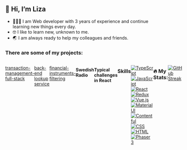 ## 👋 Hi, I’m Liza

- 👩🏻‍💻 I am Web developer with 3 years of experience and continue learning new things every day.
- 🤓 I like to learn new, unknown to me.
- 🌏 I am always ready to help my colleagues and friends.

### There are some of my projects: 
<div style="display:flex;flex-direction:row;">
 
####
 <a href="https://github.com/ElizPN/transaction-management-fullstack-level-2" alt="transaction-management-fullstack"> transaction-management-full-stack </a>
 
 ####
 <a href="https://github.com/ElizPN/backend-tech-task" alt=""> back-end lookup service </a>
 
 ####
 <a href="https://github.com/ElizPN/financial-instruments-table-" alt=""> financial-instruments-filtering </a>


  
   #### Swedish Radio
  <a href="https://github.com/ElizPN/Swedish-radio"><img src="./sw-radio.png" alt="Swedish-radio" style="width:400px;height:310px;"></a>
  
#### Typical challenges in React
  <a href="https://github.com/ElizPN/react-typical-challenges/"><img src="./rtc.jpeg" alt="TS-React-Redux" style="width:400px;height:280px;"></a>
  

  

### Skills

[![TypeScript](https://img.shields.io/badge/TypeScript-blue?logo=typescript&logoColor=white)](https://www.typescriptlang.org/)
[![JavaScript](https://img.shields.io/badge/-JavaScript-%23FFCE00?logo=javascript&logoColor=black)](https://www.javascript.com/)
[![React](https://img.shields.io/badge/-React-%2361DAFB?logo=react&logoColor=black)](https://reactjs.org/)
[![Redux](https://img.shields.io/badge/-Redux-%23764ABC?logo=redux&logoColor=white)](https://redux.js.org/)
[![Vue.js](https://img.shields.io/badge/-Vue.js-%234FC08D?logo=vue.js&logoColor=black)](https://vuejs.org/)
[![Material UI](https://img.shields.io/badge/-Material%20UI-%23007FFF?logo=mui&logoColor=white)](https://mui.com/)
[![Contentful](https://img.shields.io/badge/-Contentful-%232478CC?logo=contentful&logoColor=white)](https://www.contentful.com/)
[![CSS](https://img.shields.io/badge/-CSS-%23F43059?logo=css3&logoColor=blue)](https://www.w3.org/Style/CSS/Overview.en.html)
[![HTML](https://img.shields.io/badge/-HTML-%23E34F26?logo=html5&logoColor=white)](https://html.com/)
[![Phaser 3](https://img.shields.io/badge/-Phaser%203-%23809c13?logo=phaser)](https://phaser.io/phaser3)


### :fire: My Stats:

[![GitHub Streak](https://streak-stats.demolab.com?user=ElizPN&theme=dark&hide_border=true)](https://git.io/streak-stats)











